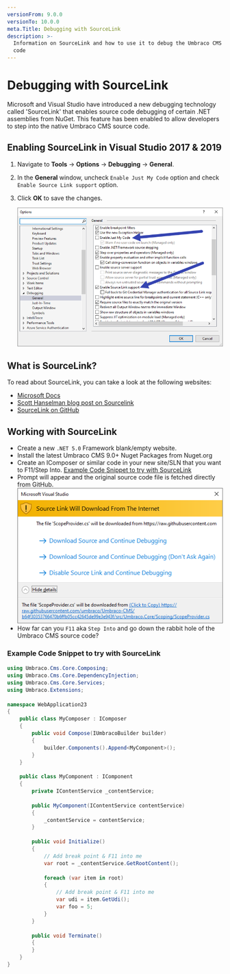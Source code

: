 ```yaml
---
versionFrom: 9.0.0
versionTo: 10.0.0
meta.Title: Debugging with SourceLink
description: >-
  Information on SourceLink and how to use it to debug the Umbraco CMS source
  code
---
```


# Debugging with SourceLink

Microsoft and Visual Studio have introduced a new debugging technology called 'SourceLink' that enables source code debugging of certain .NET assemblies from NuGet. This feature has been enabled to allow developers to step into the native Umbraco CMS source code.

## Enabling SourceLink in Visual Studio 2017 & 2019

1. Navigate to **Tools** -> **Options** -> **Debugging** -> **General**.
2. In the **General** window, uncheck `Enable Just My Code` option and check `Enable Source Link support` option.
3.  Click **OK** to save the changes.

    ![Visual Studio 2019 Debug Settings for SourceLink](images/VS19-enable-sourcelink.png)

## What is SourceLink?

To read about SourceLink, you can take a look at the following websites:

* [Microsoft Docs](https://docs.microsoft.com/en-us/dotnet/standard/library-guidance/sourcelink)
* [Scott Hanselman blog post on Sourcelink](https://www.hanselman.com/blog/ExploringNETCoresSourceLinkSteppingIntoTheSourceCodeOfNuGetPackagesYouDontOwn.aspx)
* [SourceLink on GitHub](https://github.com/dotnet/sourcelink)

## Working with SourceLink

* Create a new `.NET 5.0` Framework blank/empty website.
* Install the latest Umbraco CMS 9.0+ Nuget Packages from Nuget.org
* Create an IComposer or similar code in your new site/SLN that you want to F11/Step Into. [Example Code Snippet to try with SourceLink](debugging.md#example-code-snippet-to-try-with-sourcelink)
* Prompt will appear and the original source code file is fetched directly from GitHub. ![Visual Studio 2019 SourceLink dialog](images/VS19-sourcelink-prompt.png)
* How far can you `F11` aka `Step Into` and go down the rabbit hole of the Umbraco CMS source code?

### Example Code Snippet to try with SourceLink

```csharp
using Umbraco.Cms.Core.Composing;
using Umbraco.Cms.Core.DependencyInjection;
using Umbraco.Cms.Core.Services;
using Umbraco.Extensions;

namespace WebApplication23
{
    public class MyComposer : IComposer
    {
        public void Compose(IUmbracoBuilder builder)
        {
            builder.Components().Append<MyComponent>();
        }
    }

    public class MyComponent : IComponent
    {
        private IContentService _contentService;

        public MyComponent(IContentService contentService)
        {
            _contentService = contentService;
        }

        public void Initialize()
        {
            // Add break point & F11 into me
            var root = _contentService.GetRootContent();

            foreach (var item in root)
            {
                // Add break point & F11 into me
                var udi = item.GetUdi();
                var foo = 5;
            }
        }

        public void Terminate()
        {
        }
    }
}
```
